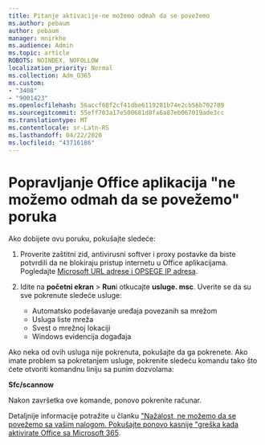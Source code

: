 ```yaml
---
title: Pitanje aktivacije-ne možemo odmah da se povežemo
ms.author: pebaum
author: pebaum
manager: mnirkhe
ms.audience: Admin
ms.topic: article
ROBOTS: NOINDEX, NOFOLLOW
localization_priority: Normal
ms.collection: Adm_O365
ms.custom:
- "3408"
- "9001423"
ms.openlocfilehash: 56accf68f2cf41dbe6119281b74e2cb56b702789
ms.sourcegitcommit: 55eff703a17e500681d8fa6a87eb067019ade3cc
ms.translationtype: MT
ms.contentlocale: sr-Latn-RS
ms.lasthandoff: 04/22/2020
ms.locfileid: "43716186"
---
```

# <a name="fixing-the-office-apps-we-are-unable-to-connect-right-now-message"></a>Popravljanje Office aplikacija "ne možemo odmah da se povežemo" poruka

Ako dobijete ovu poruku, pokušajte sledeće:

1. Proverite zaštitni zid, antivirusni softver i proxy postavke da biste potvrdili da ne blokiraju pristup internetu u Office aplikacijama. Pogledajte [Microsoft URL adrese i OPSEGE IP adresa](https://docs.microsoft.com/office365/enterprise/urls-and-ip-address-ranges).

2. Idite na **početni ekran** > **Run**i otkucajte **usluge. msc**. Uverite se da su sve pokrenute sledeće usluge:
    - Automatsko podešavanje uređaja povezanih sa mrežom
    - Usluga liste mreža
    - Svest o mrežnoj lokaciji
    - Windows evidencija događaja

Ako neka od ovih usluga nije pokrenuta, pokušajte da ga pokrenete. Ako imate problem sa pokretanjem usluge, pokrenite sledeću komandu tako što ćete otvoriti komandnu liniju sa punim dozvolama:

**Sfc/scannow**

Nakon završetka ove komande, ponovo pokrenite računar.

Detaljnije informacije potražite u članku ["Nažalost, ne možemo da se povežemo sa vašim nalogom. Pokušajte ponovo kasnije "greška kada aktivirate Office sa Microsoft 365](https://docs.microsoft.com/office/troubleshoot/activation-installation/issue-when-activate-office-from-office-365).